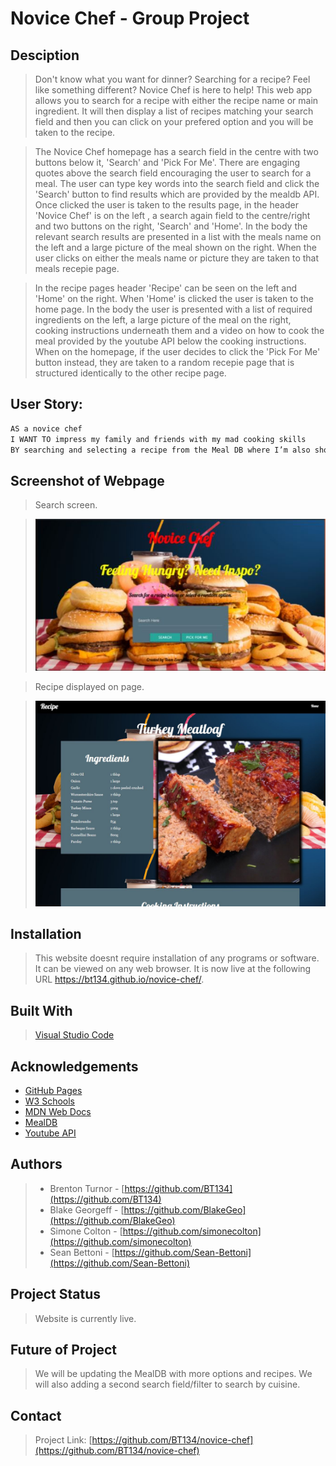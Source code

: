 # Novice Chef - Group Project

## Desciption

> Don't know what you want for dinner? Searching for a recipe? Feel like something different? Novice Chef is here to help! This web app allows you to search for a recipe with either the recipe name or main ingredient. It will then display a list of recipes matching your search field and then you can click on your prefered option and you will be taken to the recipe. 

> The Novice Chef homepage has a search field in the centre with two buttons below it, 'Search' and 'Pick For Me'. There are engaging quotes above the search field encouraging the user to search for a meal. The user can type key words into the search field and click the 'Search' button to find results which are provided by the mealdb API. Once clicked the user is taken to the results page, in the header 'Novice Chef' is on the left , a search again field to the centre/right and two buttons on the right, 'Search' and 'Home'. In the body the relevant search results are presented in a list with the meals name on the left and a large picture of the meal shown on the right. When the user clicks on either the meals name or picture they are taken to that meals recepie page.

> In the recipe pages header 'Recipe' can be seen on the left and 'Home' on the right. When 'Home' is clicked the user is taken to the home page. In the body the user is presented with a list of required ingredients on the left, a large picture of the meal on the right, cooking instructions underneath them and a video on how to cook the meal provided by the youtube API below the cooking instructions. When on the homepage, if the user decides to click the 'Pick For Me' button instead, they are taken to a random recepie page that is structured identically to the other recipe page.

## User Story: 
```md
AS a novice chef
I WANT TO impress my family and friends with my mad cooking skills
BY searching and selecting a recipe from the Meal DB where I’m also shown a ‘how to’ with a YouTube video
```

## Screenshot of Webpage 

> Search screen.

><img src="assets\images\screenshot.JPG" alt="Screenshot of webpage">

> Recipe displayed on page.

><img src="assets\images\screenshot-2.JPG" alt="Screenshot webpage">

## Installation

> This website doesnt require installation of any programs or software. It can be viewed on any web browser. It is now live at the following URL https://bt134.github.io/novice-chef/. 

## Built With

> [Visual Studio Code](https://code.visualstudio.com/)

## Acknowledgements

* [GitHub Pages](https://pages.github.com)
* [W3 Schools](https://www.w3schools.com/)
* [MDN Web Docs](https://developer.mozilla.org/en-US/)
* [MealDB](https://www.themealdb.com/)
* [Youtube API](https://developers.google.com/youtube)

## Authors

> * Brenton Turnor - [https://github.com/BT134](https://github.com/BT134)
> * Blake Georgeff - [https://github.com/BlakeGeo](https://github.com/BlakeGeo)
> * Simone Colton - [https://github.com/simonecolton](https://github.com/simonecolton)
> * Sean Bettoni - [https://github.com/Sean-Bettoni](https://github.com/Sean-Bettoni)

## Project Status

> Website is currently live. 

## Future of Project

> We will be updating the MealDB with more options and recipes. We will also adding a second search field/filter to search by cuisine. 

## Contact 

> Project Link: [https://github.com/BT134/novice-chef](https://github.com/BT134/novice-chef)